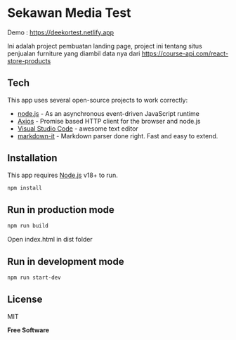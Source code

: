 # Sekawan Media Test

Demo : https://deekortest.netlify.app

Ini adalah project pembuatan landing page, 
project ini tentang situs penjualan furniture yang diambil data nya dari https://course-api.com/react-store-products

## Tech

This app uses several open-source projects to work correctly:

- [node.js] - As an asynchronous event-driven JavaScript runtime
- [Axios] - Promise based HTTP client for the browser and node.js
- [Visual Studio Code] - awesome text editor
- [markdown-it] - Markdown parser done right. Fast and easy to extend.

## Installation

This app requires [Node.js](https://nodejs.org/) v18+ to run.

```sh
npm install
```
## Run in production mode
```sh
npm run build
```
Open index.html in dist folder
## Run in development mode
```sh
npm run start-dev
```
## License

MIT

**Free Software**

[//]: # (These are reference links used in the body of this note and get stripped out when the markdown processor does its job. There is no need to format nicely because it shouldn't be seen. Thanks SO - http://stackoverflow.com/questions/4823468/store-comments-in-markdown-syntax)

   [node.js]: <https://nodejs.org/>
   [Axios]: <https://axios-http.com/docs/intro/>
   [Visual Studio Code]: <https://code.visualstudio.com/>
   [markdown-it]: <https://github.com/markdown-it/markdown-it>
